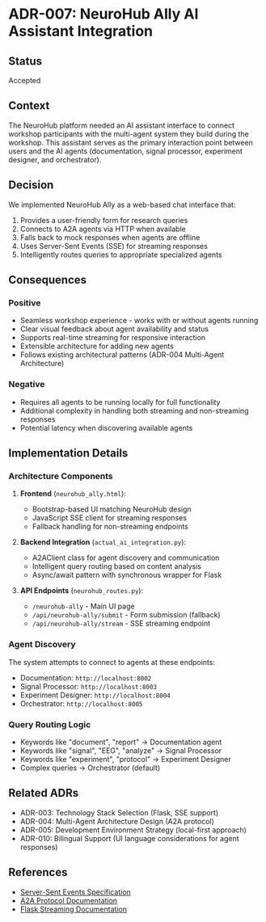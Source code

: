 # ADR-007: NeuroHub Ally AI Assistant Integration

## Status
Accepted

## Context
The NeuroHub platform needed an AI assistant interface to connect workshop participants with the multi-agent system they build during the workshop. This assistant serves as the primary interaction point between users and the AI agents (documentation, signal processor, experiment designer, and orchestrator).

## Decision
We implemented NeuroHub Ally as a web-based chat interface that:
1. Provides a user-friendly form for research queries
2. Connects to A2A agents via HTTP when available
3. Falls back to mock responses when agents are offline
4. Uses Server-Sent Events (SSE) for streaming responses
5. Intelligently routes queries to appropriate specialized agents

## Consequences

### Positive
- Seamless workshop experience - works with or without agents running
- Clear visual feedback about agent availability and status
- Supports real-time streaming for responsive interaction
- Extensible architecture for adding new agents
- Follows existing architectural patterns (ADR-004 Multi-Agent Architecture)

### Negative
- Requires all agents to be running locally for full functionality
- Additional complexity in handling both streaming and non-streaming responses
- Potential latency when discovering available agents

## Implementation Details

### Architecture Components
1. **Frontend** (`neurohub_ally.html`):
   - Bootstrap-based UI matching NeuroHub design
   - JavaScript SSE client for streaming responses
   - Fallback handling for non-streaming endpoints

2. **Backend Integration** (`actual_ai_integration.py`):
   - A2AClient class for agent discovery and communication
   - Intelligent query routing based on content analysis
   - Async/await pattern with synchronous wrapper for Flask

3. **API Endpoints** (`neurohub_routes.py`):
   - `/neurohub-ally` - Main UI page
   - `/api/neurohub-ally/submit` - Form submission (fallback)
   - `/api/neurohub-ally/stream` - SSE streaming endpoint

### Agent Discovery
The system attempts to connect to agents at these endpoints:
- Documentation: `http://localhost:8002`
- Signal Processor: `http://localhost:8003`
- Experiment Designer: `http://localhost:8004`
- Orchestrator: `http://localhost:8005`

### Query Routing Logic
- Keywords like "document", "report" → Documentation agent
- Keywords like "signal", "EEG", "analyze" → Signal Processor
- Keywords like "experiment", "protocol" → Experiment Designer
- Complex queries → Orchestrator (default)

## Related ADRs
- ADR-003: Technology Stack Selection (Flask, SSE support)
- ADR-004: Multi-Agent Architecture Design (A2A protocol)
- ADR-005: Development Environment Strategy (local-first approach)
- ADR-010: Bilingual Support (UI language considerations for agent responses)

## References
- [Server-Sent Events Specification](https://html.spec.whatwg.org/multipage/server-sent-events.html)
- [A2A Protocol Documentation](https://github.com/weimeilin79/a2a-python)
- [Flask Streaming Documentation](https://flask.palletsprojects.com/en/2.3.x/patterns/streaming/)